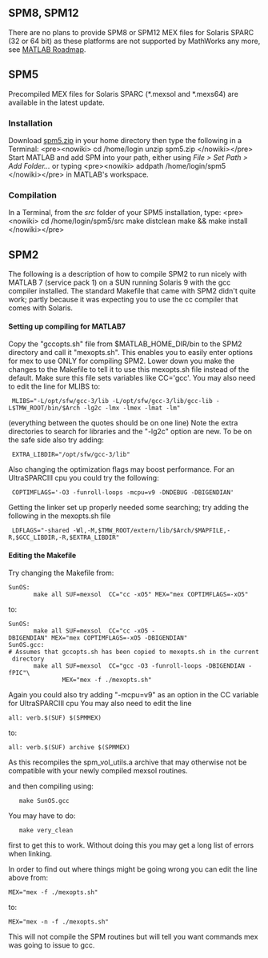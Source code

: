 ## SPM8, SPM12

There are no plans to provide SPM8 or SPM12 MEX files for Solaris SPARC
(32 or 64 bit) as these platforms are not supported by MathWorks any
more, see [MATLAB
Roadmap](http://www.mathworks.com/support/sysreq/roadmap.html).

## SPM5

Precompiled MEX files for Solaris SPARC (\*.mexsol and \*.mexs64) are
available in the latest update.

### Installation

Download
[spm5.zip](http://www.fil.ion.ucl.ac.uk/spm/software/download.html) in
your home directory then type the following in a Terminal:
\<pre\>\<nowiki\> cd /home/login unzip spm5.zip \</nowiki\>\</pre\>
Start MATLAB and add SPM into your path, either using *File \> Set Path
\> Add Folder\...* or typing \<pre\>\<nowiki\> addpath /home/login/spm5
\</nowiki\>\</pre\> in MATLAB\'s workspace.

### Compilation

In a Terminal, from the *src* folder of your SPM5 installation, type:
\<pre\>\<nowiki\> cd /home/login/spm5/src make distclean make && make
install \</nowiki\>\</pre\>

## SPM2

The following is a description of how to compile SPM2 to run nicely with
MATLAB 7 (service pack 1) on a SUN running Solaris 9 with the gcc
compiler installed. The standard Makefile that came with SPM2 didn\'t
quite work; partly because it was expecting you to use the cc compiler
that comes with Solaris.

#### Setting up compiling for MATLAB7

Copy the \"gccopts.sh\" file from \$MATLAB_HOME_DIR/bin to the SPM2
directory and call it \"mexopts.sh\". This enables you to easily enter
options for mex to use ONLY for compiling SPM2. Lower down you make the
changes to the Makefile to tell it to use this mexopts.sh file instead
of the default. Make sure this file sets variables like CC=\'gcc\'. You
may also need to edit the line for MLIBS to:

` MLIBS="-L/opt/sfw/gcc-3/lib -L/opt/sfw/gcc-3/lib/gcc-lib -L$TMW_ROOT/bin/$Arch -lg2c -lmx -lmex -lmat -lm"`

(everything between the quotes should be on one line) Note the extra
directories to search for libraries and the \"-lg2c\" option are new. To
be on the safe side also try adding:

` EXTRA_LIBDIR="/opt/sfw/gcc-3/lib"`

Also changing the optimization flags may boost performance. For an
UltraSPARCIII cpu you could try the following:

` COPTIMFLAGS='-O3 -funroll-loops -mcpu=v9 -DNDEBUG -DBIGENDIAN'`

Getting the linker set up properly needed some searching; try adding the
following in the mexopts.sh file

` LDFLAGS="-shared -Wl,-M,$TMW_ROOT/extern/lib/$Arch/$MAPFILE,-R,$GCC_LIBDIR,-R,$EXTRA_LIBDIR"`

#### Editing the Makefile

Try changing the Makefile from:

`SunOS:`  
`       make all SUF=mexsol  CC="cc -xO5" MEX="mex COPTIMFLAGS=-xO5"`

to:

`SunOS:`  
`       make all SUF=mexsol  CC="cc -xO5 -DBIGENDIAN" MEX="mex COPTIMFLAGS=-xO5 -DBIGENDIAN"`  
`SunOS.gcc:`  
`# Assumes that gccopts.sh has been copied to mexopts.sh in the current directory`  
`       make all SUF=mexsol  CC="gcc -O3 -funroll-loops -DBIGENDIAN -fPIC"\`  
`               MEX="mex -f ./mexopts.sh"`

Again you could also try adding \"-mcpu=v9\" as an option in the CC
variable for UltraSPARCIII cpu You may also need to edit the line

`all: verb.$(SUF) $(SPMMEX)`

to:

`all: verb.$(SUF) archive $(SPMMEX)`

As this recompiles the spm_vol_utils.a archive that may otherwise not be
compatible with your newly compiled mexsol routines.

and then compiling using:

`   make SunOS.gcc`

You may have to do:

`   make very_clean`

first to get this to work. Without doing this you may get a long list of
errors when linking.

In order to find out where things might be going wrong you can edit the
line above from:

`MEX="mex -f ./mexopts.sh"`

to:

`MEX="mex -n -f ./mexopts.sh"`

This will not compile the SPM routines but will tell you want commands
mex was going to issue to gcc.
